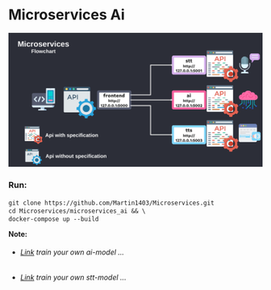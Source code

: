 Microservices Ai
================
![](frontend/static/images/flowchart.png)
### Run:
```
git clone https://github.com/Martin1403/Microservices.git 
cd Microservices/microservices_ai && \
docker-compose up --build
```
**Note:**
- ###### [Link](https://github.com/Martin1403/Tensorflow-1.1X/tree/master/chatbot_with_memory) train your own ai-model ...
- ###### [Link](https://github.com/Martin1403/Tensorflow-1.1X/tree/master/deepspeech_train) train your own stt-model ...
